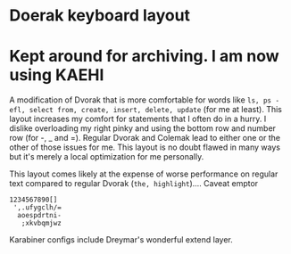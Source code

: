 # Doerak keyboard layout

# Kept around for archiving. I am now using KAEHI

A modification of Dvorak that is more comfortable for words like `ls, ps -efl, select from, create, insert, delete, update` (for me at least).
This layout increases my comfort for statements that I often do in a hurry. 
I dislike overloading my right pinky and using the bottom row and number row (for -, _ and =). Regular Dvorak and Colemak lead to either one or the other of those issues for me.
This layout is no doubt flawed in many ways but it's merely a local optimization for me personally.

This layout comes likely at the expense of worse performance on regular text compared to regular Dvorak (`the, highlight`).... Caveat emptor

```
1234567890[]
 ',.ufygclh/=
  aoespdrtni-
   ;xkvbqmjwz
```

Karabiner configs include Dreymar's wonderful extend layer.